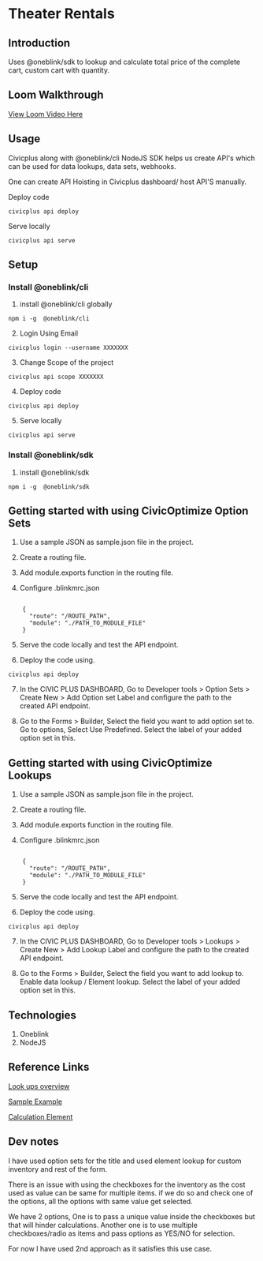# Theater Rentals

## Introduction

Uses @oneblink/sdk to lookup and calculate total price of the complete cart, custom cart with quantity.

## Loom Walkthrough

[View Loom Video Here](https://www.loom.com/share/26ddaeb6f3ca4af4af9def904fc1a1b2)

## Usage

Civicplus along with @oneblink/cli NodeJS SDK helps us create API's which can be used for data lookups, data sets, webhooks.

One can create API Hoisting in Civicplus dashboard/ host API'S manually.

Deploy code

```
civicplus api deploy
```

Serve locally

```
civicplus api serve

```

## Setup

### Install @oneblink/cli

1. install @oneblink/cli globally

```
npm i -g  @oneblink/cli
```

2. Login Using Email

```
civicplus login --username XXXXXXX
```

3. Change Scope of the project

```
civicplus api scope XXXXXXX
```

4. Deploy code

```
civicplus api deploy
```

5. Serve locally

```
civicplus api serve

```

### Install @oneblink/sdk

1. install @oneblink/sdk

```
npm i -g  @oneblink/sdk
```

## Getting started with using CivicOptimize Option Sets

1. Use a sample JSON as sample.json file in the project.

2. Create a routing file.

3. Add module.exports function in the routing file.

4. Configure .blinkmrc.json

```

    {
      "route": "/ROUTE_PATH",
      "module": "./PATH_TO_MODULE_FILE"
    }

```

5. Serve the code locally and test the API endpoint.

6. Deploy the code using.

```
civicplus api deploy
```

7. In the CIVIC PLUS DASHBOARD, Go to Developer tools > Option Sets > Create New > Add Option set Label and configure the path to the created API endpoint.

8. Go to the Forms > Builder, Select the field you want to add option set to. Go to options, Select Use Predefined. Select the label of your added option set in this.

## Getting started with using CivicOptimize Lookups

1. Use a sample JSON as sample.json file in the project.

2. Create a routing file.

3. Add module.exports function in the routing file.

4. Configure .blinkmrc.json

```

    {
      "route": "/ROUTE_PATH",
      "module": "./PATH_TO_MODULE_FILE"
    }

```

5. Serve the code locally and test the API endpoint.

6. Deploy the code using.

```
civicplus api deploy
```

7. In the CIVIC PLUS DASHBOARD, Go to Developer tools > Lookups > Create New > Add Lookup Label and configure the path to the created API endpoint.

8. Go to the Forms > Builder, Select the field you want to add lookup to. Enable data lookup / Element lookup. Select the label of your added option set in this.

## Technologies

1. Oneblink
2. NodeJS

## Reference Links

[Look ups overview](https://www.civicoptimize.civicplus.help/hc/en-us/articles/360046957993)

[Sample Example](https://github.com/oneblink/cli/blob/master/examples/api/lookup/)

[Calculation Element](https://www.civicoptimize.civicplus.help/hc/en-us/articles/360046852414-Calculation-Element)

## Dev notes

I have used option sets for the title and used element lookup for custom inventory and rest of the form.

There is an issue with using the checkboxes for the inventory as the cost used as value can be same for multiple items. if we do so and check one of the options, all the options with same value get selected.

We have 2 options, One is to pass a unique value inside the checkboxes but that will hinder calculations. Another one is to use multiple checkboxes/radio as items and pass options as YES/NO for selection.

For now I have used 2nd approach as it satisfies this use case.
